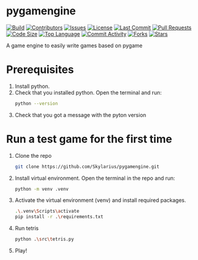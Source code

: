 # pygamengine

[![Build](https://img.shields.io/badge/build-passing-brightgreen.svg)]()
[![Contributors](https://img.shields.io/github/contributors/Skylarius/pygamengine)](https://github.com/Skylarius/pygamengine/graphs/contributors)
[![Issues](https://img.shields.io/github/issues/Skylarius/pygamengine)](https://github.com/Skylarius/pygamengine/issues)
[![License](https://img.shields.io/github/license/Skylarius/pygamengine)](LICENSE)
[![Last Commit](https://img.shields.io/github/last-commit/Skylarius/pygamengine)](https://github.com/Skylarius/pygamengine/commits)
[![Pull Requests](https://img.shields.io/github/issues-pr/Skylarius/pygamengine)](https://github.com/Skylarius/pygamengine/pulls)
[![Code Size](https://img.shields.io/github/languages/code-size/Skylarius/pygamengine)](https://github.com/Skylarius/pygamengine)
[![Top Language](https://img.shields.io/github/languages/top/Skylarius/pygamengine)](https://github.com/Skylarius/pygamengine)
[![Commit Activity](https://img.shields.io/github/commit-activity/m/Skylarius/pygamengine)](https://github.com/Skylarius/pygamengine/pulse)
[![Forks](https://img.shields.io/github/forks/Skylarius/pygamengine)](https://github.com/Skylarius/pygamengine/network/members)
[![Stars](https://img.shields.io/github/stars/Skylarius/pygamengine)](https://github.com/Skylarius/pygamengine/stargazers)



A game engine to easily write games based on pygame

# Prerequisites
1. Install python.
2. Check that you installed python. Open the terminal and run:
   ```sh
   python --version
   ```
3. Check that you got a message with the pyton version

# Run a test game for the first time

1. Clone the repo
   ```sh
   git clone https://github.com/Skylarius/pygamengine.git
   ```
2. Install virtual environment. Open the terminal in the repo and run:
   ```sh
   python -m venv .venv
   ```
4. Activate the virtual environment (venv) and install required packages. 
   ```sh
   .\.venv\Scripts\activate
   pip install -r .\requirements.txt
   ```
5. Run tetris
   ```sh
   python .\src\tetris.py
   ```
6. Play!
